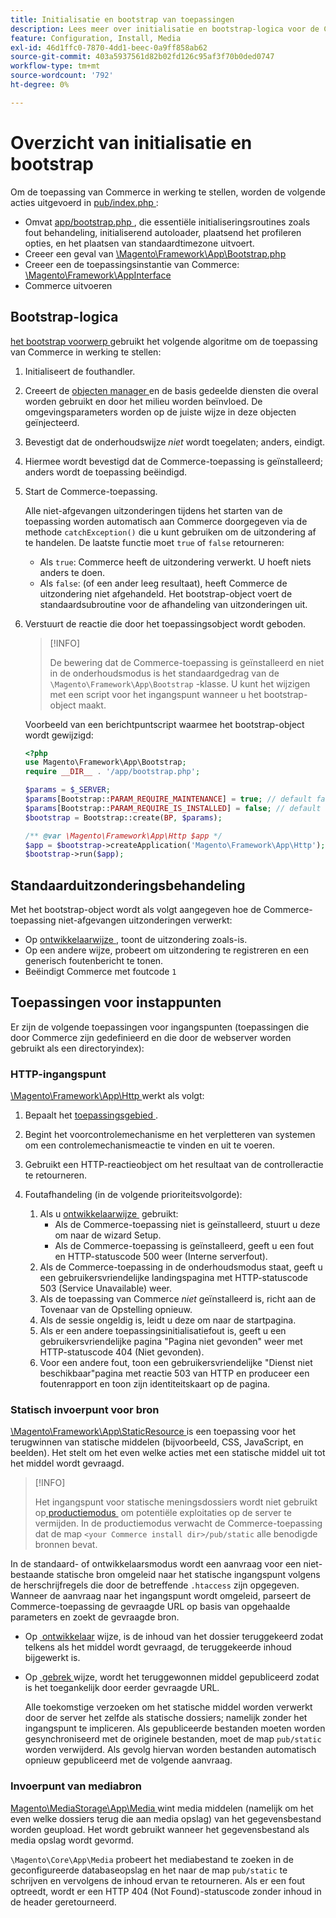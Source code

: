 ```yaml
---
title: Initialisatie en bootstrap van toepassingen
description: Lees meer over initialisatie en bootstrap-logica voor de Commerce-toepassing.
feature: Configuration, Install, Media
exl-id: 46d1ffc0-7870-4dd1-beec-0a9ff858ab62
source-git-commit: 403a5937561d82b02fd126c95af3f70b0ded0747
workflow-type: tm+mt
source-wordcount: '792'
ht-degree: 0%

---
```


# Overzicht van initialisatie en bootstrap

Om de toepassing van Commerce in werking te stellen, worden de volgende acties uitgevoerd in [ pub/index.php ][index]:

- Omvat [ app/bootstrap.php ][bootinitial], die essentiële initialiseringsroutines zoals fout behandeling, initialiserend autoloader, plaatsend het profileren opties, en het plaatsen van standaardtimezone uitvoert.
- Creeer een geval van [ \Magento\Framework\App\Bootstrap.php ][bootstrap] <!-- It requires initialization parameters to be specified in constructor. Normally, the $_SERVER super-global variable is supposed to be passed there. -->
- Creeer een de toepassingsinstantie van Commerce: [ \Magento\Framework\AppInterface][app-face]
- Commerce uitvoeren

## Bootstrap-logica

[ het bootstrap voorwerp ][bootinitial] gebruikt het volgende algoritme om de toepassing van Commerce in werking te stellen:

1. Initialiseert de fouthandler.
1. Creeert de [ objecten manager ][object] en de basis gedeelde diensten die overal worden gebruikt en door het milieu worden beïnvloed. De omgevingsparameters worden op de juiste wijze in deze objecten geïnjecteerd.
1. Bevestigt dat de onderhoudswijze _niet_ wordt toegelaten; anders, eindigt.
1. Hiermee wordt bevestigd dat de Commerce-toepassing is geïnstalleerd; anders wordt de toepassing beëindigd.
1. Start de Commerce-toepassing.

   Alle niet-afgevangen uitzonderingen tijdens het starten van de toepassing worden automatisch aan Commerce doorgegeven via de methode `catchException()` die u kunt gebruiken om de uitzondering af te handelen. De laatste functie moet `true` of `false` retourneren:

   - Als `true`: Commerce heeft de uitzondering verwerkt. U hoeft niets anders te doen.
   - Als `false`: (of een ander leeg resultaat), heeft Commerce de uitzondering niet afgehandeld. Het bootstrap-object voert de standaardsubroutine voor de afhandeling van uitzonderingen uit.

1. Verstuurt de reactie die door het toepassingsobject wordt geboden.

   >[!INFO]
   >
   >De bewering dat de Commerce-toepassing is geïnstalleerd en niet in de onderhoudsmodus is het standaardgedrag van de `\Magento\Framework\App\Bootstrap` -klasse. U kunt het wijzigen met een script voor het ingangspunt wanneer u het bootstrap-object maakt.

   Voorbeeld van een berichtpuntscript waarmee het bootstrap-object wordt gewijzigd:

   ```php
   <?php
   use Magento\Framework\App\Bootstrap;
   require __DIR__ . '/app/bootstrap.php';
   
   $params = $_SERVER;
   $params[Bootstrap::PARAM_REQUIRE_MAINTENANCE] = true; // default false
   $params[Bootstrap::PARAM_REQUIRE_IS_INSTALLED] = false; // default true
   $bootstrap = Bootstrap::create(BP, $params);
   
   /** @var \Magento\Framework\App\Http $app */
   $app = $bootstrap->createApplication('Magento\Framework\App\Http');
   $bootstrap->run($app);
   ```

## Standaarduitzonderingsbehandeling

Met het bootstrap-object wordt als volgt aangegeven hoe de Commerce-toepassing niet-afgevangen uitzonderingen verwerkt:

- Op [&#x200B; ontwikkelaarwijze &#x200B;](../bootstrap/application-modes.md#developer-mode), toont de uitzondering zoals-is.
- Op een andere wijze, probeert om uitzondering te registreren en een generisch foutenbericht te tonen.
- Beëindigt Commerce met foutcode `1`

## Toepassingen voor instappunten

Er zijn de volgende toepassingen voor ingangspunten (toepassingen die door Commerce zijn gedefinieerd en die door de webserver worden gebruikt als een directoryindex):

### HTTP-ingangspunt

[ \Magento\Framework\App\Http ][http] werkt als volgt:

1. Bepaalt het [&#x200B; toepassingsgebied &#x200B;](https://developer.adobe.com/commerce/php/architecture/modules/areas/).
1. Begint het voorcontrolemechanisme en het verpletteren van systemen om een controlemechanismeactie te vinden en uit te voeren.
1. Gebruikt een HTTP-reactieobject om het resultaat van de controlleractie te retourneren.
1. Foutafhandeling (in de volgende prioriteitsvolgorde):

   1. Als u [&#x200B; ontwikkelaarwijze &#x200B;](../bootstrap/application-modes.md#developer-mode) gebruikt:
      - Als de Commerce-toepassing niet is geïnstalleerd, stuurt u deze om naar de wizard Setup.
      - Als de Commerce-toepassing is geïnstalleerd, geeft u een fout en HTTP-statuscode 500 weer (Interne serverfout).
   1. Als de Commerce-toepassing in de onderhoudsmodus staat, geeft u een gebruikersvriendelijke landingspagina met HTTP-statuscode 503 (Service Unavailable) weer.
   1. Als de toepassing van Commerce _niet_ geïnstalleerd is, richt aan de Tovenaar van de Opstelling opnieuw.
   1. Als de sessie ongeldig is, leidt u deze om naar de startpagina.
   1. Als er een andere toepassingsinitialisatiefout is, geeft u een gebruikersvriendelijke pagina &quot;Pagina niet gevonden&quot; weer met HTTP-statuscode 404 (Niet gevonden).
   1. Voor een andere fout, toon een gebruikersvriendelijke &quot;Dienst niet beschikbaar&quot;pagina met reactie 503 van HTTP en produceer een foutenrapport en toon zijn identiteitskaart op de pagina.

### Statisch invoerpunt voor bron

[ \Magento\Framework\App\StaticResource ][static-resource] is een toepassing voor het terugwinnen van statische middelen (bijvoorbeeld, CSS, JavaScript, en beelden). Het stelt om het even welke acties met een statische middel uit tot het middel wordt gevraagd.

>[!INFO]
>
>Het ingangspunt voor statische meningsdossiers wordt niet gebruikt op [&#x200B; productiemodus &#x200B;](application-modes.md#production-mode) om potentiële exploitaties op de server te vermijden. In de productiemodus verwacht de Commerce-toepassing dat de map `<your Commerce install dir>/pub/static` alle benodigde bronnen bevat.

In de standaard- of ontwikkelaarsmodus wordt een aanvraag voor een niet-bestaande statische bron omgeleid naar het statische ingangspunt volgens de herschrijfregels die door de betreffende `.htaccess` zijn opgegeven.
Wanneer de aanvraag naar het ingangspunt wordt omgeleid, parseert de Commerce-toepassing de gevraagde URL op basis van opgehaalde parameters en zoekt de gevraagde bron.

- Op [&#x200B; ontwikkelaar &#x200B;](application-modes.md#developer-mode) wijze, is de inhoud van het dossier teruggekeerd zodat telkens als het middel wordt gevraagd, de teruggekeerde inhoud bijgewerkt is.
- Op [&#x200B; gebrek &#x200B;](application-modes.md#default-mode) wijze, wordt het teruggewonnen middel gepubliceerd zodat is het toegankelijk door eerder gevraagde URL.

  Alle toekomstige verzoeken om het statische middel worden verwerkt door de server het zelfde als statische dossiers; namelijk zonder het ingangspunt te impliceren. Als gepubliceerde bestanden moeten worden gesynchroniseerd met de originele bestanden, moet de map `pub/static` worden verwijderd. Als gevolg hiervan worden bestanden automatisch opnieuw gepubliceerd met de volgende aanvraag.

### Invoerpunt van mediabron

[ Magento\MediaStorage\App\Media ][media] wint media middelen (namelijk om het even welke dossiers terug die aan media opslag) van het gegevensbestand worden geupload. Het wordt gebruikt wanneer het gegevensbestand als media opslag wordt gevormd.

`\Magento\Core\App\Media` probeert het mediabestand te zoeken in de geconfigureerde databaseopslag en het naar de map `pub/static` te schrijven en vervolgens de inhoud ervan te retourneren. Als er een fout optreedt, wordt er een HTTP 404 (Not Found)-statuscode zonder inhoud in de header geretourneerd.

<!-- Link Definitions -->

[app-face]: https://github.com/magento/magento2/tree/2.4/lib/internal/Magento/Framework/AppInterface.php
[bootinitial]: https://github.com/magento/magento2/tree/2.4/app/bootstrap.php
[bootstrap]: https://github.com/magento/magento2/tree/2.4/lib/internal/Magento/Framework/App/Bootstrap.php
[http]: https://github.com/magento/magento2/tree/2.4/lib/internal/Magento/Framework/App/Http
[index]: https://github.com/magento/magento2/tree/2.4/pub/index.php
[media]: https://github.com/magento/magento2/tree/2.4/app/code/Magento/MediaStorage/App/Media.php
[object]: https://github.com/magento/magento2/tree/2.4/lib/internal/Magento/Framework/ObjectManager
[static-resource]: https://github.com/magento/magento2/tree/2.4/lib/internal/Magento/Framework/App/StaticResource.php
